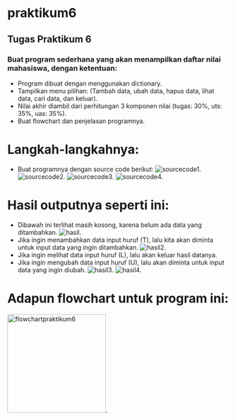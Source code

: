 # praktikum6
## Tugas Praktikum 6
### Buat program sederhana yang akan menampilkan daftar nilai mahasiswa, dengan ketentuan:
- Program dibuat dengan menggunakan dictionary.
- Tampilkan menu pilihan: (Tambah data, ubah data, hapus data, lihat data, cari data, dan keluar).
- Nilai akhir diambil dari perhitungan 3 komponen nilai (tugas: 30%, uts: 35%, uas: 35%).
- Buat flowchart dan penjelasan programnya.
# Langkah-langkahnya:
- Buat programnya dengan source code berikut:
![sourcecode1](https://user-images.githubusercontent.com/115906333/204961418-93a94d7c-d57f-42eb-9bfe-fbe80a55c27f.png).
![sourcecode2](https://user-images.githubusercontent.com/115906333/204961467-c7620333-7a48-4487-9e45-40f62ebbe23f.png).
![sourcecode3](https://user-images.githubusercontent.com/115906333/204961570-1d12d5d1-8637-404e-8a13-3ff9143375ff.png).
![sourcecode4](https://user-images.githubusercontent.com/115906333/204961716-c25492dc-3d90-4146-a2b4-b7a6bd0f5c26.png).
# Hasil outputnya seperti ini:
- Dibawah ini terlihat masih kosong, karena belum ada data yang ditambahkan.
![hasil](https://user-images.githubusercontent.com/115906333/204961753-faf9d089-178f-4da9-8076-6441c1c577d4.png).
- Jika ingin menambahkan data input huruf (T), lalu kita akan diminta untuk input data yang ingin ditambahkan.
![hasil2](https://user-images.githubusercontent.com/115906333/204961814-32232dc3-ded0-47f5-957a-94e7c449d1d2.png).
- Jika ingin melihat data input huruf (L), lalu akan keluar hasil datanya.
- Jika ingin mengubah data input huruf (U), lalu akan diminta untuk input data yang ingin diubah.
![hasil3](https://user-images.githubusercontent.com/115906333/204961847-26191d1d-9772-49ce-9bc2-df545cfd3f40.png).
![hasil4](https://user-images.githubusercontent.com/115906333/204961871-018bf5b7-8a1d-47db-9a59-1b7181d19aa3.png).
# Adapun flowchart untuk program ini:
<img width="223" alt="flowchartpraktikum6" src="https://user-images.githubusercontent.com/115906333/204961929-70fe6fff-ad8b-4432-b293-541c3ba7b8d5.png">.










